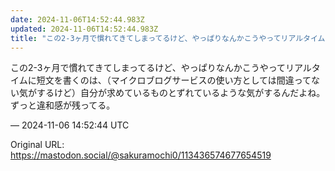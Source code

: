 ```yaml
---
date: 2024-11-06T14:52:44.983Z
updated: 2024-11-06T14:52:44.983Z
title: "この2-3ヶ月で慣れてきてしまってるけど、やっぱりなんかこうやってリアルタイムに[...]"
---
```


<p>この2-3ヶ月で慣れてきてしまってるけど、やっぱりなんかこうやってリアルタイムに短文を書くのは、（マイクロブログサービスの使い方としては間違ってない気がするけど）自分が求めているものとずれているような気がするんだよね。ずっと違和感が残ってる。</p>

&mdash; 2024-11-06 14:52:44 UTC

Original URL: https://mastodon.social/@sakuramochi0/113436574677654519
